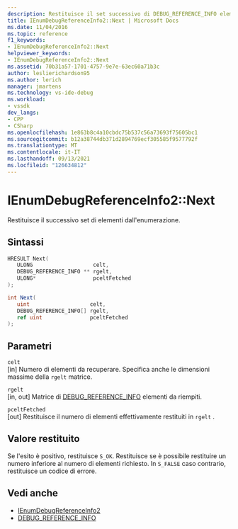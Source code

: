```yaml
---
description: Restituisce il set successivo di DEBUG_REFERENCE_INFO elementi dall'enumerazione .
title: IEnumDebugReferenceInfo2::Next | Microsoft Docs
ms.date: 11/04/2016
ms.topic: reference
f1_keywords:
- IEnumDebugReferenceInfo2::Next
helpviewer_keywords:
- IEnumDebugReferenceInfo2::Next
ms.assetid: 70b31a57-1701-4757-9e7e-63ec60a71b3c
author: leslierichardson95
ms.author: lerich
manager: jmartens
ms.technology: vs-ide-debug
ms.workload:
- vssdk
dev_langs:
- CPP
- CSharp
ms.openlocfilehash: 1e863b8c4a10cbdc75b537c56a73693f75605bc1
ms.sourcegitcommit: b12a38744db371d2894769ecf305585f9577792f
ms.translationtype: MT
ms.contentlocale: it-IT
ms.lasthandoff: 09/13/2021
ms.locfileid: "126634812"
---
```

# <a name="ienumdebugreferenceinfo2next"></a>IEnumDebugReferenceInfo2::Next
Restituisce il successivo set di elementi dall'enumerazione.

## <a name="syntax"></a>Sintassi

```cpp
HRESULT Next(
   ULONG                   celt,
   DEBUG_REFERENCE_INFO ** rgelt,
   ULONG*                  pceltFetched
);
```

```csharp
int Next(
   uint                   celt,
   DEBUG_REFERENCE_INFO[] rgelt,
   ref uint               pceltFetched
);
```

## <a name="parameters"></a>Parametri
`celt`\
[in] Numero di elementi da recuperare. Specifica anche le dimensioni massime della `rgelt` matrice.

`rgelt`\
[in, out] Matrice di [DEBUG_REFERENCE_INFO](../../../extensibility/debugger/reference/debug-reference-info.md) elementi da riempiti.

`pceltFetched`\
[out] Restituisce il numero di elementi effettivamente restituiti in `rgelt` .

## <a name="return-value"></a>Valore restituito
 Se l'esito è positivo, restituisce `S_OK`. Restituisce se è possibile restituire un numero inferiore al numero di elementi richiesto. In `S_FALSE` caso contrario, restituisce un codice di errore.

## <a name="see-also"></a>Vedi anche
- [IEnumDebugReferenceInfo2](../../../extensibility/debugger/reference/ienumdebugreferenceinfo2.md)
- [DEBUG_REFERENCE_INFO](../../../extensibility/debugger/reference/debug-reference-info.md)
